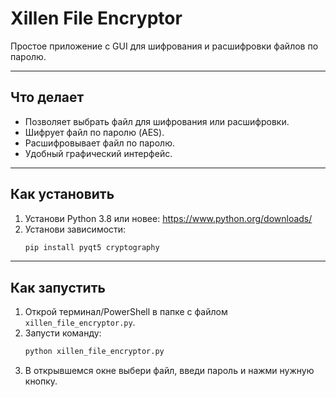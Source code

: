 
# Xillen File Encryptor

Простое приложение с GUI для шифрования и расшифровки файлов по паролю.

---

## Что делает
- Позволяет выбрать файл для шифрования или расшифровки.
- Шифрует файл по паролю (AES).
- Расшифровывает файл по паролю.
- Удобный графический интерфейс.

---

## Как установить
1. Установи Python 3.8 или новее: https://www.python.org/downloads/
2. Установи зависимости:
   ```sh
   pip install pyqt5 cryptography
   ```

---

## Как запустить
1. Открой терминал/PowerShell в папке с файлом `xillen_file_encryptor.py`.
2. Запусти команду:
   ```sh
   python xillen_file_encryptor.py
   ```
3. В открывшемся окне выбери файл, введи пароль и нажми нужную кнопку.

